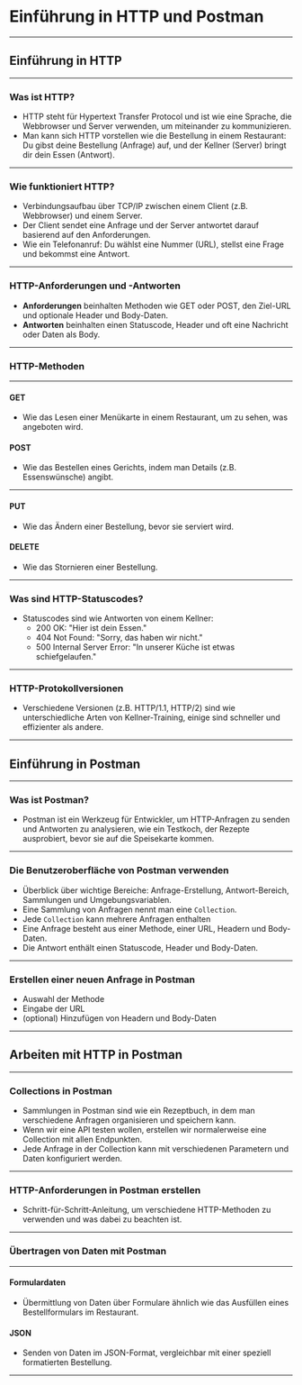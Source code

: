 # Einführung in HTTP und Postman

---

## Einführung in HTTP

---

### Was ist HTTP?

- HTTP steht für Hypertext Transfer Protocol und ist wie eine Sprache, die Webbrowser und Server verwenden, um miteinander zu kommunizieren.
- Man kann sich HTTP vorstellen wie die Bestellung in einem Restaurant: Du gibst deine Bestellung (Anfrage) auf, und der Kellner (Server) bringt dir dein Essen (Antwort).

---

### Wie funktioniert HTTP?

- Verbindungsaufbau über TCP/IP zwischen einem Client (z.B. Webbrowser) und einem Server.
- Der Client sendet eine Anfrage und der Server antwortet darauf basierend auf den Anforderungen.
- Wie ein Telefonanruf: Du wählst eine Nummer (URL), stellst eine Frage und bekommst eine Antwort.

---

### HTTP-Anforderungen und -Antworten

- **Anforderungen** beinhalten Methoden wie GET oder POST, den Ziel-URL und optionale Header und Body-Daten.
- **Antworten** beinhalten einen Statuscode, Header und oft eine Nachricht oder Daten als Body.

---

### HTTP-Methoden

---

#### GET

- Wie das Lesen einer Menükarte in einem Restaurant, um zu sehen, was angeboten wird.

#### POST

- Wie das Bestellen eines Gerichts, indem man Details (z.B. Essenswünsche) angibt.

---

#### PUT

- Wie das Ändern einer Bestellung, bevor sie serviert wird.

#### DELETE

- Wie das Stornieren einer Bestellung.

---

### Was sind HTTP-Statuscodes?

- Statuscodes sind wie Antworten von einem Kellner:
  - 200 OK: "Hier ist dein Essen."
  - 404 Not Found: "Sorry, das haben wir nicht."
  - 500 Internal Server Error: "In unserer Küche ist etwas schiefgelaufen."

---

### HTTP-Protokollversionen

- Verschiedene Versionen (z.B. HTTP/1.1, HTTP/2) sind wie unterschiedliche Arten von Kellner-Training, einige sind schneller und effizienter als andere.

---

## Einführung in Postman

---

### Was ist Postman?

- Postman ist ein Werkzeug für Entwickler, um HTTP-Anfragen zu senden und Antworten zu analysieren, wie ein Testkoch, der Rezepte ausprobiert, bevor sie auf die Speisekarte kommen.

---

### Die Benutzeroberfläche von Postman verwenden

- Überblick über wichtige Bereiche: Anfrage-Erstellung, Antwort-Bereich, Sammlungen und Umgebungsvariablen.
- Eine Sammlung von Anfragen nennt man eine `Collection`.
- Jede `Collection` kann mehrere Anfragen enthalten
- Eine Anfrage besteht aus einer Methode, einer URL, Headern und Body-Daten.
- Die Antwort enthält einen Statuscode, Header und Body-Daten.

---

### Erstellen einer neuen Anfrage in Postman

- Auswahl der Methode
- Eingabe der URL
- (optional) Hinzufügen von Headern und Body-Daten

---

## Arbeiten mit HTTP in Postman

---

### Collections in Postman

- Sammlungen in Postman sind wie ein Rezeptbuch, in dem man verschiedene Anfragen organisieren und speichern kann.
- Wenn wir eine API testen wollen, erstellen wir normalerweise eine Collection mit allen Endpunkten.
- Jede Anfrage in der Collection kann mit verschiedenen Parametern und Daten konfiguriert werden.

---

### HTTP-Anforderungen in Postman erstellen

- Schritt-für-Schritt-Anleitung, um verschiedene HTTP-Methoden zu verwenden und was dabei zu beachten ist.

---

### Übertragen von Daten mit Postman

---

#### Formulardaten

- Übermittlung von Daten über Formulare ähnlich wie das Ausfüllen eines Bestellformulars im Restaurant.

#### JSON

- Senden von Daten im JSON-Format, vergleichbar mit einer speziell formatierten Bestellung.

---

